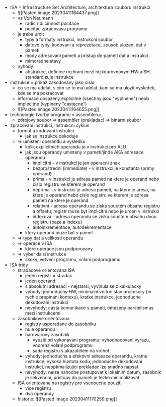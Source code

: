 - ISA = Infrastructure Set Architecture, architektura souboru instrukci
	- ![[Pasted image 20230411164437.png]]
	- vs Von Neumann
		- radic ridi cinnost pocitace
		- pocitac zpracovava programy
	- je treba urcit
		- typy a formaty instrukci, instrukcni soubor
		- datove typy, kodovani a reprezetace, zpusob ulozeni dat v pameti
		- mody adresovani pameti a pristup do pameti dat a instrukci
		- mimoradne stavy
	- vyhody
		- abstrakce, definice rozhrani mezi nizkourovnovym HW a SH, standardizuje instrukce
- instrukce = prikaz zakodovany jako cislo
	- co se ma udelat, s cim se to ma udelat, kam se ma ulozit vysledek, kde se ma pokracovat
	- informace obsazeny explicitne (vsechny jsou "vyplnene") neob implecitne (vyplneny "castecne")
	- ![[Pasted image 20230411164655.png]]
- technologie tvorby programu v assembleru:
	- zdrojovy soubor => assembler (prekladac) => binarni soubor
- zpracovani instrukci, instrukcni cyklus
	- format a kodovani instrukci
		- jak se instrukce dekoduje
	- => umisteni operandu a vysledku
		- kolik explicitnich operandu je v instrukci pro ALU
		- jak jsou operandy umisteny v pameti/jinde AKA adresace operandu
			- implicitni - v instrukci je jen operacni znak
			- bezprostredni (immediate) - v instrukci je konstanta (primy operand)
			- prima - v instrukci je adresa pameti na ktere je operand nebo cislo registru ve kterem je operand
			- neprima - v instrukci je adresa pameti, na ktere je aresa, na ktere je operand nebo cislo registru ve kterem je adresa pameti na ktere je operand
			- relativni - adresa operandu se ziska souctem obsahu registru a offsetu; registr muze byt implicitni nebo je urcen v instrukci
			- indexova - adresa operandu se ziska souctem obsahu dvou registru (baze a indexu)
			- autoinkrementace, autodekrementace
		- ktery operand muze byt v pamet
	- => typy dat a velikosti operandu
	- => operace v ISA
		- ktere operace jsou podporovany
	- => vyber dalsi instrukce
		- skoky, vetveni programu, volani podprogramu
- ISA tridy
	- stradacove orientovana ISA
		- jeden registr = stradac
		- jeden operand
		- s absolutni adresaci - nejstarsi, vyvinula se z kalkulacky
		- vyhody: jednoduchy HW, minimalni vnitrni stav procesory (=> rychle prepinani kontexu), kratke instrukce, jednoduche dekodovani instrukci
		- nevyhody: casta komunikace s pameti, omezeny paralelismus mezi instrukcemi
	- zasobnikove orientovana
		- registry usporadane do zasobniku
		- nula operandu
		- hardwarovy zasobnik
			- vyuziti pri vykonavani programu: vyhodnocovani vyrazu, vnorena volani podprogramu
			- sada registru s ukazatelem na vrchol
		- vyhody: jednoducha a efektivni adresace operandu, kratne instrukce, vysoka hustota kodu, jednoduche dekodovani instrukci, neoptimalizujici prekladac lze snadno napsat
		- nevyhody: nelze nahodne pristupovat k lokalnim datum, zasobnik je sekvencni, pristupy do pameti je tezke minimalizovat
	- ISA orientovana na registry pro vseobecne pouziti
		- vice registru
		- dva operandy
	- historie: ![[Pasted image 20230411170259.png]]